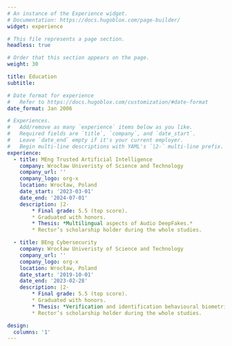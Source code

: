 ```yaml
---
# An instance of the Experience widget.
# Documentation: https://docs.hugoblox.com/page-builder/
widget: experience

# This file represents a page section.
headless: true

# Order that this section appears on the page.
weight: 30

title: Education
subtitle:

# Date format for experience
#   Refer to https://docs.hugoblox.com/customization/#date-format
date_format: Jan 2006

# Experiences.
#   Add/remove as many `experience` items below as you like.
#   Required fields are `title`, `company`, and `date_start`.
#   Leave `date_end` empty if it's your current employer.
#   Begin multi-line descriptions with YAML's `|2-` multi-line prefix.
experience:
  - title: MEng Trusted Artificial Intelligence
    company: Wrocław Univeristy of Science and Technology
    company_url: ''
    company_logo: org-x
    location: Wrocław, Poland
    date_start: '2023-03-01'
    date_end: '2024-07-01'
    description: |2-
        * Final grade: 5.5 (top score).
        * Graduated with honors.
        * Thesis: *Multilingual aspects of Audio DeepFakes.*
        * Rector’s scholarship holder during the whole studies.

  - title: BEng Cybersecurity
    company: Wrocław Univeristy of Science and Technology
    company_url: ''
    company_logo: org-x
    location: Wrocław, Poland
    date_start: '2019-10-01'
    date_end: '2023-02-28'
    description: |2-
        * Final grade: 5.5 (top score).
        * Graduated with honors.
        * Thesis: *Verification and identification behavioural biometric system based on typing errors*
        * Rector’s scholarship holder during the whole studies.

design:
  columns: '1'
---
```

